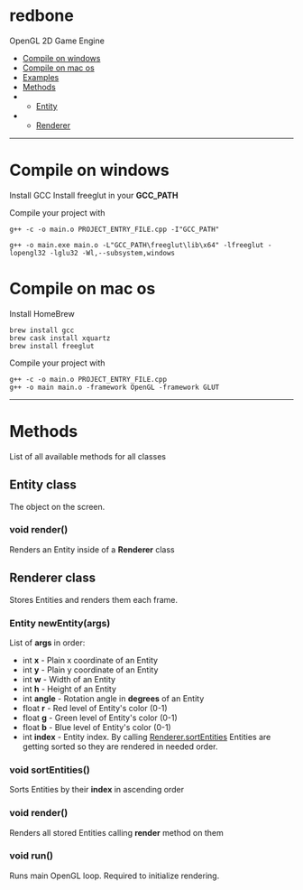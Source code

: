 # redbone
OpenGL 2D Game Engine

- [Compile on windows](#compile-on-windows)
- [Compile on mac os](#compile-on-mac-os)
- [Examples](https://github.com/feed4rz/redbone/tree/master/examples)
- [Methods](#methods)
- - [Entity](#entity-class)
- - [Renderer](#renderer-class)

---

# Compile on windows
Install GCC
Install freeglut in your **GCC_PATH**

Compile your project with 
```
g++ -c -o main.o PROJECT_ENTRY_FILE.cpp -I"GCC_PATH"

g++ -o main.exe main.o -L"GCC_PATH\freeglut\lib\x64" -lfreeglut -lopengl32 -lglu32 -Wl,--subsystem,windows
```


# Compile on mac os
Install HomeBrew

```
brew install gcc
brew cask install xquartz
brew install freeglut
```

Compile your project with
```
g++ -c -o main.o PROJECT_ENTRY_FILE.cpp
g++ -o main main.o -framework OpenGL -framework GLUT
```

---

# Methods
List of all available methods for all classes


## Entity class
The object on the screen.

### void render()
Renders an Entity inside of a **Renderer** class


## Renderer class
Stores Entities and renders them each frame.

### Entity newEntity(args)
List of **args** in order:
- int **x** - Plain x coordinate of an Entity
- int **y** - Plain y coordinate of an Entity
- int **w** - Width of an Entity
- int **h** - Height of an Entity
- int **angle** - Rotation angle in **degrees** of an Entity
- float **r** - Red level of Entity's color (0-1)
- float **g** - Green level of Entity's color (0-1)
- float **b** - Blue level of Entity's color (0-1)
- int **index** - Entity index. By calling [Renderer.sortEntities](#void-sortentities) Entities are getting sorted so they are rendered in needed order.

### void sortEntities()
Sorts Entities by their **index** in ascending order

### void render()
Renders all stored Entities calling **render** method on them

### void run()
Runs main OpenGL loop. Required to initialize rendering.
